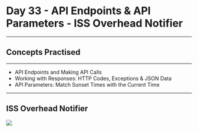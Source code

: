 # Day 33 - API Endpoints & API Parameters - ISS Overhead Notifier
___
## Concepts Practised
___
* API Endpoints and Making API Calls
* Working with Responses: HTTP Codes, Exceptions & JSON Data
* API Parameters: Match Sunset Times with the Current Time
___
## ISS Overhead Notifier
![](https://user-images.githubusercontent.com/98851253/156029523-41dac3f5-ef5a-491c-81c9-adc12b112a18.gif)